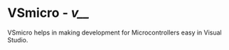 # VSmicro - ***v__***

VSmicro helps in making development for Microcontrollers easy in Visual Studio.

